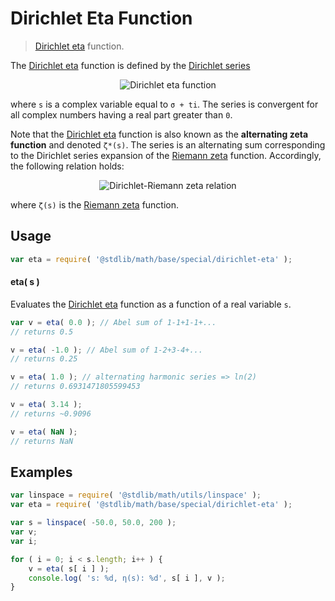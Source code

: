 # Dirichlet Eta Function

> [Dirichlet eta][eta-function] function.

<section class="intro">

The [Dirichlet eta][eta-function] function is defined by the [Dirichlet series][dirichlet-series]

<!-- <equation class="equation" label="eq:dirichlet_eta_function" align="center" raw="\eta(s) = \sum_{n=1}^{\infty} \frac{(-1)^{n-1}}{n^s} = \frac{1}{1^s} - \frac{1}{2^s} + \frac{1}{3^s} - \frac{1}{4^s} + \cdots" alt="Dirichlet eta function"> -->

<div class="equation" align="center" data-raw-text="\eta(s) = \sum_{n=1}^{\infty} \frac{(-1)^{n-1}}{n^s} = \frac{1}{1^s} - \frac{1}{2^s} + \frac{1}{3^s} - \frac{1}{4^s} + \cdots" data-equation="eq:dirichlet_eta_function">
    <img src="" alt="Dirichlet eta function">
    <br>
</div>

<!-- </equation> -->

where `s` is a complex variable equal to `σ + ti`. The series is convergent for all complex numbers having a real part greater than `0`.

Note that the [Dirichlet eta][eta-function] function is also known as the **alternating zeta function** and denoted `ζ*(s)`. The series is an alternating sum corresponding to the Dirichlet series expansion of the [Riemann zeta][@stdlib/math/base/special/riemann-zeta] function. Accordingly, the following relation holds:

<!-- <equation class="equation" label="eq:dirichlet_riemann_relation" align="center" raw="\eta(s) = (1-2^{1-s})\zeta(s)" alt="Dirichlet-Riemann zeta relation"> -->

<div class="equation" align="center" data-raw-text="\eta(s) = (1-2^{1-s})\zeta(s)" data-equation="eq:dirichlet_riemann_relation">
    <img src="" alt="Dirichlet-Riemann zeta relation">
    <br>
</div>

<!-- </equation> -->

where `ζ(s)` is the [Riemann zeta][@stdlib/math/base/special/riemann-zeta] function.

</section>

<!-- /.intro -->

<section class="usage">

## Usage

```javascript
var eta = require( '@stdlib/math/base/special/dirichlet-eta' );
```

#### eta( s )

Evaluates the [Dirichlet eta][eta-function] function as a function of a real variable `s`.

```javascript
var v = eta( 0.0 ); // Abel sum of 1-1+1-1+...
// returns 0.5

v = eta( -1.0 ); // Abel sum of 1-2+3-4+...
// returns 0.25

v = eta( 1.0 ); // alternating harmonic series => ln(2)
// returns 0.6931471805599453

v = eta( 3.14 );
// returns ~0.9096

v = eta( NaN );
// returns NaN
```

</section>

<!-- /.usage -->

<section class="examples">

## Examples

```javascript
var linspace = require( '@stdlib/math/utils/linspace' );
var eta = require( '@stdlib/math/base/special/dirichlet-eta' );

var s = linspace( -50.0, 50.0, 200 );
var v;
var i;

for ( i = 0; i < s.length; i++ ) {
    v = eta( s[ i ] );
    console.log( 's: %d, η(s): %d', s[ i ], v );
}
```

</section>

<!-- /.examples -->

<section class="links">

[eta-function]: https://en.wikipedia.org/wiki/Dirichlet_eta_function

[dirichlet-series]: https://en.wikipedia.org/wiki/Dirichlet_series

[@stdlib/math/base/special/riemann-zeta]: https://github.com/stdlib-js/stdlib

</section>

<!-- /.links -->
